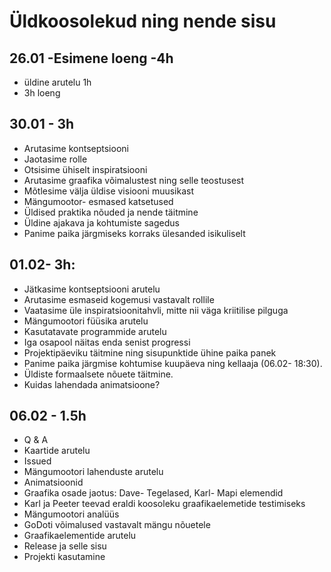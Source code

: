 # Üldkoosolekud ning nende sisu
## 26.01 -Esimene loeng -4h
- üldine arutelu 1h
- 3h loeng
## 30.01 - 3h
- Arutasime kontseptsiooni
- Jaotasime rolle
- Otsisime ühiselt inspiratsiooni
- Arutasime graafika võimalustest ning selle teostusest
- Mõtlesime välja üldise visiooni muusikast
- Mängumootor- esmased katsetused 
- Üldised praktika nõuded ja nende täitmine
- Üldine ajakava ja kohtumiste sagedus
- Panime paika järgmiseks korraks ülesanded isikuliselt
## 01.02- 3h:
- Jätkasime kontseptsiooni arutelu
- Arutasime esmaseid kogemusi vastavalt rollile
- Vaatasime üle inspiratsioonitahvli, mitte nii väga kriitilise pilguga
- Mängumootori füüsika arutelu
- Kasutatavate programmide arutelu
- Iga osapool näitas enda senist progressi
- Projektipäeviku täitmine ning sisupunktide ühine paika panek
- Panime paika järgmise kohtumise kuupäeva ning kellaaja (06.02- 18:30).
- Üldiste formaalsete nõuete täitmine.
- Kuidas lahendada animatsioone?
## 06.02 - 1.5h
- Q & A
- Kaartide arutelu
- Issued
- Mängumootori lahenduste arutelu
- Animatsioonid
- Graafika osade jaotus: Dave- Tegelased, Karl- Mapi elemendid
- Karl ja Peeter teevad eraldi koosoleku graafikaelemetide testimiseks
- Mängumootori analüüs
- GoDoti võimalused vastavalt mängu nõuetele
- Graafikaelementide arutelu
- Release ja selle sisu
- Projekti kasutamine

